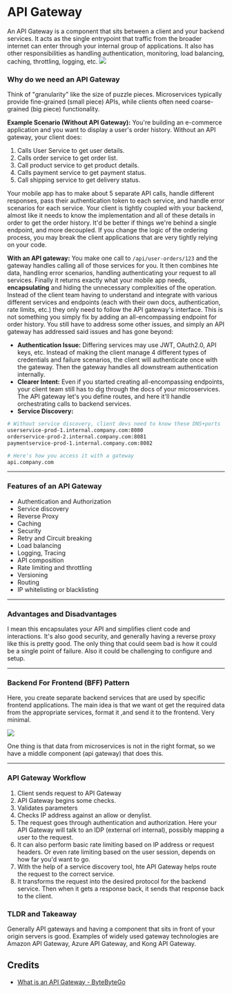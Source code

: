 # API Gateway
An API Gateway is a component that sits between a client and your backend services. It acts as the single entrypoint that traffic from the broader internet can enter through your internal group of applications. It also has other responsibilities as handling authentication, monitoring, load balancing, caching, throttling, logging, etc.
![](https://raw.githubusercontent.com/karanpratapsingh/portfolio/master/public/static/courses/system-design/chapter-III/api-gateway/api-gateway.png)


### Why do we need an API Gateway
Think of "granularity" like the size of puzzle pieces. Microservices typically provide fine-grained (small piece) APIs, while clients often need coarse-grained (big piece) functionality.

**Example Scenario (Without API Gateway):** You're building an e-commerce application and you want to display a user's order history. Without an API gateway, your client does:
1. Calls User Service to get user details.
2. Calls order service to get order list.
3. Call product service to get product details.
4. Calls payment service to get payment status.
5. Call shipping service to get delivery status.

Your mobile app has to make about 5 separate API calls, handle different responses, pass their authentication token to each service, and handle error scenarios for each service. Your client is tightly coupled with your backend, almost like it needs to know the implementation and all of these details in order to get the order history. It'd be better if things we're behind a single endpoint, and more decoupled. If you change the logic of the ordering process, you may break the client applications that are very tightly relying on your code.

**With an API gateway:** You make one call to `/api/user-orders/123` and the gateway handles calling all of those services for you. It then combines hte data, handling error scenarios, handling authenticating your request to all services. Finally it returns exactly what your mobile app needs, **encapsulating** and hiding the unnecessary complexities of the operation. Instead of the client team having to understand and integrate with various different services and endpoints (each with their own docs, authentication, rate limits, etc.) they only need to follow the API gateway's interface. This is not something you simply fix by adding an all-encompassing endpoint for order history. You still have to address some other issues, and simply an API gateway has addressed said issues and has gone beyond:
- **Authentication Issue:** Differing services may use JWT, OAuth2.0, API keys, etc. Instead of making the client manage 4 different types of credentials and failure scenarios, the client will authenticate once with the gateway. Then the gateway handles all downstream authentication internally. 
- **Clearer Intent:** Even if you started creating all-encompassing endpoints, your client team still has to dig through the docs of your microservices. The API gateway let's you define routes, and here it'll handle orchestrating calls to backend services.
- **Service Discovery:** 
```bash
# Without service discovery, client devs need to know these DNS+ports
userservice-prod-1.internal.company.com:8080
orderservice-prod-2.internal.company.com:8081
paymentservice-prod-1.internal.company.com:8082

# Here's how you access it with a gateway
api.company.com
```

---
### Features of an API Gateway
- Authentication and Authorization
- Service discovery
- Reverse Proxy
- Caching
- Security
- Retry and Circuit breaking
- Load balancing
- Logging, Tracing
- API composition
- Rate limiting and throttling
- Versioning
- Routing
- IP whitelisting or blacklisting

---
### Advantages and Disadvantages
I mean this encapsulates your API and simplifies client code and interactions. It's also good security, and generally having a reverse proxy like this is pretty good. The only thing that could seem bad is how it could be a single point of failure. Also it could be challenging to configure and setup.

---
### Backend For Frontend (BFF) Pattern
Here, you create separate backend services that are used by specific frontend applications. The main idea is that we want ot get the required data from the appropriate services, format it ,and send it to the frontend. Very minimal. 

![](https://raw.githubusercontent.com/karanpratapsingh/portfolio/master/public/static/courses/system-design/chapter-III/api-gateway/backend-for-frontend.png)

One thing is that data from microservices is not in the right format, so we have a middle component (api gateway) that does this. 

---
### API Gateway Workflow
1. Client sends request to API Gateway
2. API Gateway begins some checks.
3. Validates parameters
4. Checks IP address against an allow or denylist.
5. The request goes through authentication and authorization. Here your API Gateway will talk to an IDP (external orl internal), possibly mapping a user to the request.
6. It can also perform basic rate limiting based on IP address or request headers. Or even rate limiting based on the user session, depends on how far you'd want to go.
7. With the help of a service discovery tool, hte API Gateway helps route the request to the correct service.
8. It transforms the request into the desired protocol for the backend service. Then when it gets a response back, it sends that response back to the client.
  
### TLDR and Takeaway
Generally API gateways and having a component that sits in front of your origin servers is good. Examples of widely used gateway technologies are Amazon API Gateway, Azure API Gateway, and Kong API Gateway.

## Credits
- [What is an API Gateway - ByteByteGo](https://www.youtube.com/watch?v=6ULyxuHKxg8)